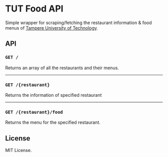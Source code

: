 # TUT Food API

Simple wrapper for scraping/fetching the restaurant information & food menus of [Tampere University of Technology][].

## API

### `GET /`

Returns an array of all the restaurants and their menus.

---

### `GET /{restaurant}`

Returns the information of specified restaurant

---

### `GET /{restaurant}/food`

Returns the menu for the specified restaurant.

## License

MIT License.

  [Tampere University of Technology]: http://tut.fi/
